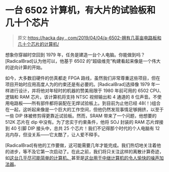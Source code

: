# 一台 6502 计算机，有大片的试验板和几十个芯片

> 原文:[https://hacka day . com/2019/04/04/a-6502-拥有几英亩电路板和几十个芯片的计算机/](https://hackaday.com/2019/04/04/a-6502-computer-with-acres-of-breadboard-and-dozens-of-chips/)

想象你穿越时空回到 1979 年，任务是建造一台个人电脑。你能做到吗？[RadicalBrad]认为他可以，他基于 6502 的“超级维克”构建看起来像是一个伟大的逆向计算的开始。

如今，大多数旧硬件的仿真都走 FPGA 路线，虽然我们非常尊重这些项目，但在项目开始时应用高度人为的约束还是有必要的。[RadicalBrad]选择像 1979 年一样进行设计，并将他对年轻时的机器的赞美局限于 1980 年前可用的 6502 CPU、逻辑和 RAM 芯片。该计算机将支持 NTSC 视频输出和 4 通道的 8 位声音。不使用电路板——所有部件都将装配在无焊试验板上。到目前为止他已经 48(！)组合在一起，这听起来像是一个巨大的工作空间，但他仍然发现事情足够拥挤，以至于一些 DIP 体被修剪得更靠近试验板。然而，SRAM 带来了一个问题，他想要的 512K 芯片在 dip 中没有。为了忠实于约束条件，他将 SOJ 封装的 RAM 芯片焊接到 40 引脚 DIP 接头中，总共 25 个芯片！我们不记得那个时代的个人电脑有 12 兆内存，但没关系——它太酷了，让人爱不释手。

[RadicalBrad]有他的工作要做，这可能需要几年才能完成。我们热切地关注着他的进步，等不及它第一次启动了。在此之前，我们将只关注这样的离散计算奇迹，如[这台几乎尽可能简单的计算机、](https://hackaday.com/2013/11/04/asap-3-the-almost-simple-as-possible-computer/)甚至是[这台用于中继计算机的令人愉快的噪声加法器](https://hackaday.com/2017/02/17/relay-computer-starts-with-an-adder-that-makes-a-racket/)。